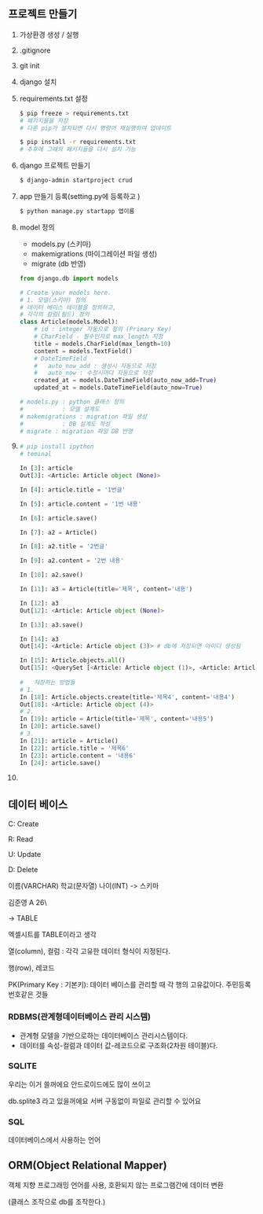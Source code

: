 ## 프로젝트 만들기

1. 가상환경 생성 / 실행

2. .gitignore

3. git init

4. django 설치

5. requirements.txt 설정

   ```bash
   $ pip freeze > requirements.txt
   # 패키지들을 저장
   # 다른 pip가 설치되면 다시 명령어 재실행하여 업데이트 
   ```

   ```bash
   $ pip install -r requirements.txt 
   # 추후에 그때의 패키지들을 다시 설치 가능
   ```

6. django 프로젝트 만들기

   ```bash
   $ django-admin startproject crud
   ```

7. app 만들기 등록(setting.py에 등록하고 )

   ```bash
   $ python manage.py startapp 앱이름
   ```

8. model 정의

   - models.py (스키마)
   - makemigrations (마이그레이션 파일 생성)
   - migrate (db 반영)

   ```python
   from django.db import models
   
   # Create your models here.
   # 1. 모델(스키마) 정의
   # 데이터 베이스 테이블을 정의하고,
   # 각각의 컬럼(필드) 정의
   class Article(models.Model):
       # id : integer 자동으로 정의 (Primary Key)
       # CharField - 필수인자로 max_length 지정
       title = models.CharField(max_length=10)
       content = models.TextField()
       # DateTimeField
       #   auto_now_add : 생성시 자동으로 저장
       #   auto_now : 수정시마다 자동으로 저장
       created_at = models.DateTimeField(auto_now_add=True)
       updated_at = models.DateTimeField(auto_now=True)
   
   # models.py : python 클래스 정의
   #           : 모델 설계도
   # makemigrations : migration 파일 생성
   #           : DB 설계도 작성
   # migrate : migration 파일 DB 반영
   ```

9. ``` python
   # pip install ipython
   # teminal
   
   In [3]: article
   Out[3]: <Article: Article object (None)>
   
   In [4]: article.title = '1번글'
   
   In [5]: article.content = '1번 내용'
   
   In [6]: article.save()
   
   In [7]: a2 = Article()
   
   In [8]: a2.title = '2번글'
   
   In [9]: a2.content = '2번 내용'
   
   In [10]: a2.save()
   
   In [11]: a3 = Article(title='제목', content='내용')
   
   In [12]: a3
   Out[12]: <Article: Article object (None)>
   
   In [13]: a3.save()
   
   In [14]: a3
   Out[14]: <Article: Article object (3)> # db에 저장되면 아이디 생성됨
   
   In [15]: Article.objects.all()
   Out[15]: <QuerySet [<Article: Article object (1)>, <Article: Article object (2)>, <Article: Article object (3)>]>
       
   #   저장하는 방법들
   # 1.
   In [18]: Article.objects.create(title='제목4', content='내용4')
   Out[18]: <Article: Article object (4)>
   # 2.
   In [19]: article = Article(title='제목', content='내용5')
   In [20]: article.save()
   # 3.
   In [21]: article = Article()
   In [22]: article.title = '제목6'
   In [23]: article.content = '내용6'
   In [24]: article.save()
   ```

10. 

## 데이터 베이스

C: Create

R: Read

U: Update

D: Delete

이름(VARCHAR) 학교(문자열) 나이(INT) -> 스키마

김준영					A					26\

-> TABLE

엑셀시트를 TABLE이라고 생각



열(column), 컬럼 : 각각 고유한 데이터 형식이 지정된다.

행(row), 레코드

PK(Primary Key : 기본키): 데이터 베이스를 관리할 때 각 행의 고유값이다. 주민등록번호같은 것들



### RDBMS(관계형데이터베이스 관리 시스템)

* 관계형 모델을 기반으로하는 데이터베이스 관리시스템이다.
* 데이터를 속성-컬럼과 데이터 값-레코드으로 구조화(2차원 테이블)다.



### SQLITE

우리는 이거 쓸꺼에요 안드로이드에도 많이 쓰이고

db.splite3 라고 있을꺼에요 서버 구동없이 파일로 관리할 수 있어요



### SQL

데이터베이스에서 사용하는 언어



## ORM(Object Relational Mapper)

객체 지향 프로그래밍 언어를 사용, 호환되지 않는 프로그램간에 데이터 변환

(클래스 조작으로 db를 조작한다.)

 